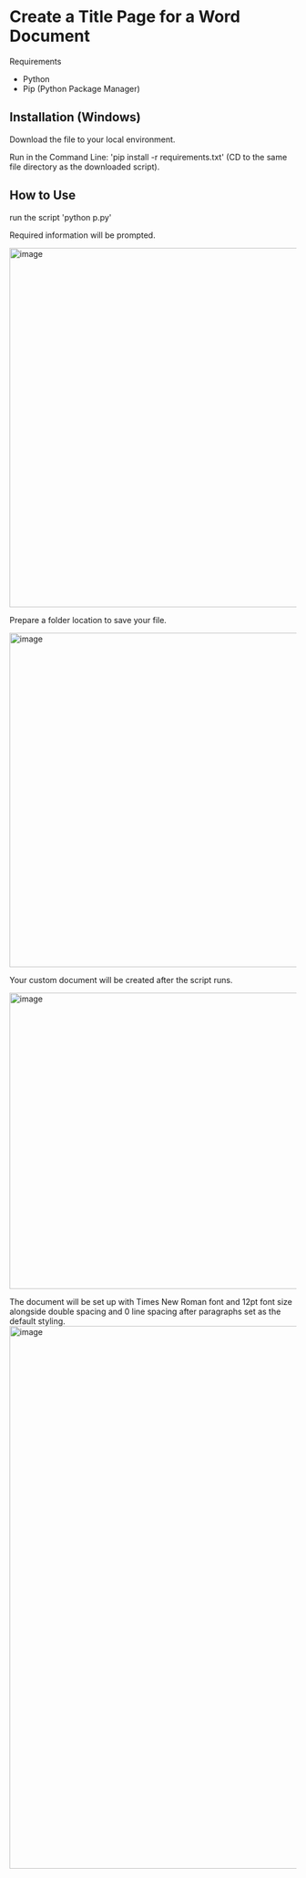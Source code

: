 # Create a Title Page for a Word Document

Requirements
- Python
- Pip (Python Package Manager)

Installation (Windows)
-------------------
Download the file to your local environment.

Run in the Command Line: 
'pip install -r requirements.txt' (CD to the same file directory as the downloaded script).

How to Use
-------------------

run the script 'python p.py'

Required information will be prompted. 

<img width="631" alt="image" src="https://github.com/MiteyDrill/Create-Purdue-Global-University-Title-Page/assets/18477656/5d6d2fba-a23d-444a-9a0a-9061bc09cc31">

Prepare a folder location to save your file.

<img width="587" alt="image" src="https://github.com/MiteyDrill/Create-Purdue-Global-University-Title-Page/assets/18477656/afa03873-f944-4176-a97c-45f6fb4232ae">

Your custom document will be created after the script runs.

<img width="520" alt="image" src="https://github.com/MiteyDrill/Create-Purdue-Global-University-Title-Page/assets/18477656/b43631fc-6e58-490c-8ac7-4cdf11a80fc1">

The document will be set up with Times New Roman font and 12pt font size alongside double spacing and 0 line spacing after paragraphs set as the default styling.
<img width="953" alt="image" src="https://github.com/MiteyDrill/Create-Purdue-Global-University-Title-Page/assets/18477656/a0dc40cb-807b-4480-8720-c93f9fe07c0e">



